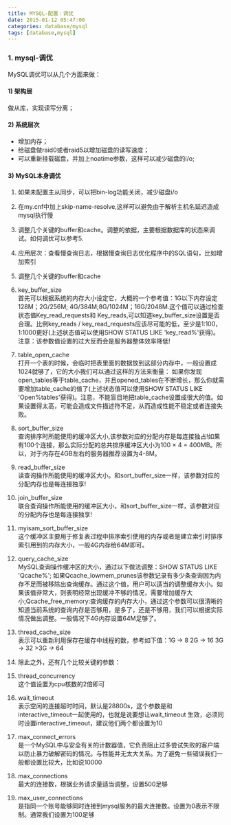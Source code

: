 ```yaml
---
title: MYSQL-配置：调优
date: 2015-01-12 05:47:00
categories: database/mysql
tags: [database,mysql]
---
```


### 1. mysql-调优
MySQL调优可以从几个方面来做：
#### 1) 架构层
做从库，实现读写分离；

#### 2) 系统层次
- 增加内存；
- 给磁盘做raid0或者raid5以增加磁盘的读写速度；
- 可以重新挂载磁盘，并加上noatime参数，这样可以减少磁盘的i/o;

#### 3) MySQL本身调优
1. 如果未配置主从同步，可以把bin-log功能关闭，减少磁盘i/o

2. 在my.cnf中加上skip-name-resolve,这样可以避免由于解析主机名延迟造成mysql执行慢

3. 调整几个关键的buffer和cache。调整的依据，主要根据数据库的状态来调试。如何调优可以参考5.

4. 应用层次：查看慢查询日志，根据慢查询日志优化程序中的SQL语句，比如增加索引

5. 调整几个关键的buffer和cache
  1. key_buffer_size  
  首先可以根据系统的内存大小设定它，大概的一个参考值：1G以下内存设定128M；2G/256M; 4G/384M;8G/1024M；16G/2048M.这个值可以通过检查状态值Key_read_requests和 Key_reads,可以知道key_buffer_size设置是否合理。比例key_reads / key_read_requests应该尽可能的低，至少是1:100，1:1000更好(上述状态值可以使用SHOW STATUS LIKE 'key_read%'获得)。注意：该参数值设置的过大反而会是服务器整体效率降低!

  2. table_open_cache  
  打开一个表的时候，会临时把表里面的数据放到这部分内存中，一般设置成1024就够了，它的大小我们可以通过这样的方法来衡量： 如果你发现 open_tables等于table_cache，并且opened_tables在不断增长，那么你就需要增加table_cache的值了(上述状态值可以使用SHOW STATUS LIKE 'Open%tables'获得)。注意，不能盲目地把table_cache设置成很大的值。如果设置得太高，可能会造成文件描述符不足，从而造成性能不稳定或者连接失败。

  3. sort_buffer_size  
  查询排序时所能使用的缓冲区大小,该参数对应的分配内存是每连接独占!如果有100个连接，那么实际分配的总共排序缓冲区大小为100 × 4 = 400MB。所以，对于内存在4GB左右的服务器推荐设置为4-8M。

  4. read_buffer_size  
  读查询操作所能使用的缓冲区大小。和sort_buffer_size一样，该参数对应的分配内存也是每连接独享!

  5. join_buffer_size  
  联合查询操作所能使用的缓冲区大小，和sort_buffer_size一样，该参数对应的分配内存也是每连接独享!

  6. myisam_sort_buffer_size  
  这个缓冲区主要用于修复表过程中排序索引使用的内存或者是建立索引时排序索引用到的内存大小，一般4G内存给64M即可。

  7. query_cache_size   
  MySQL查询操作缓冲区的大小，通过以下做法调整：SHOW STATUS LIKE 'Qcache%'; 如果Qcache_lowmem_prunes该参数记录有多少条查询因为内存不足而被移除出查询缓存。通过这个值，用户可以适当的调整缓存大小。如果该值非常大，则表明经常出现缓冲不够的情况，需要增加缓存大小;Qcache_free_memory:查询缓存的内存大小，通过这个参数可以很清晰的知道当前系统的查询内存是否够用，是多了，还是不够用，我们可以根据实际情况做出调整。一般情况下4G内存设置64M足够了。

  8. thread_cache_size  
  表示可以重新利用保存在缓存中线程的数，参考如下值：1G  -> 8 2G  -> 16 3G  -> 32  >3G  -> 64  

6. 除此之外，还有几个比较关键的参数：

  1. thread_concurrency  
  这个值设置为cpu核数的2倍即可

  2. wait_timeout  
  表示空闲的连接超时时间，默认是28800s，这个参数是和interactive_timeout一起使用的，也就是说要想让wait_timeout 生效，必须同时设置interactive_timeout，建议他们两个都设置为10

  3. max_connect_errors  
  是一个MySQL中与安全有关的计数器值，它负责阻止过多尝试失败的客户端以防止暴力破解密码的情况。与性能并无太大关系。为了避免一些错误我们一般都设置比较大，比如说10000

  4. max_connections  
  最大的连接数，根据业务请求量适当调整，设置500足够

  5. max_user_connections  
  是指同一个账号能够同时连接到mysql服务的最大连接数。设置为0表示不限制。通常我们设置为100足够
